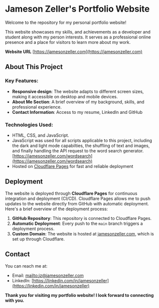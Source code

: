 # Jameson Zeller's Portfolio Website

Welcome to the repository for my personal portfolio website!

This website showcases my skills, and achievements as a developer and student along with my person interests. It serves as a professional online presence and a place for visitors to learn more about my work.

**Website URL** [https://jamesonzeller.com](https://jamesonzeller.com)

## About This Project

### Key Features:

- **Responsive design**: The website adapts to different screen sizes, making it accessible on desktop and mobile devices.
- **About Me Section**: A brief overview of my background, skills, and professional experience.
- **Contact Information**: Access to my resume, LinkedIn and GitHub

### Technologies Used:
- HTML, CSS, and JavaScript.
- JavaScript was used for all scripts applicable to this project, including the dark and light mode capabilties, the shuffling of text and images, and finally handling the API request to the word search generator. [https://jamesonzeller.com/wordsearch](https://jamesonzeller.com/wordsearch)
- Hosted on [Cloudflare Pages](https://pages.cloudflare.com) for fast and reliable deployment

## Deployment

The website is deployed through **Cloudflare Pages** for continuous integration and deployment (CI/CD). Cloudflare Pages allows me to push updates to the website directly from GitHub with automatic deployment. Here's a brief overview of the deployment process:

1. **GitHub Repository**: This repository is connected to Cloudflare Pages.
2. **Automatic Deployment**: Every push to the `main` branch triggers a deployment process.
3. **Custom Domain**: The website is hosted at [jamesonzeller.com](https://jamesonzeller.com), which is set up through Cloudflare.

## Contact

You can reach me at:
- Email: [mailto:jz@jamesonzeller.com](jz@jamesonzeller.com)
- LinkedIn: [https://linkedin.com/in/jamesonzeller](https://linkedin.com/in/jamesonzeller)

**Thank you for visiting my portfolio website! I look forward to connecting with you.**